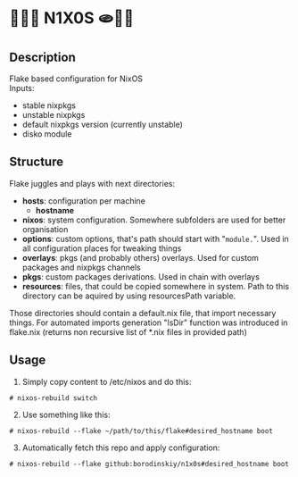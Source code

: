 # 🍞🥐🥖 N1X0S 🫓🥪🥙

## Description

Flake based configuration for NixOS \
Inputs:
- stable nixpkgs
- unstable nixpkgs
- default nixpkgs version (currently unstable)
- disko module

## Structure

Flake juggles and plays with next directories:
- **hosts**: configuration per machine
	- **hostname**
- **nixos**: system configuration. Somewhere subfolders are used for better organisation
- **options**: custom options, that's path should start with "`module.`". Used in all configuration places for tweaking things
- **overlays**: pkgs (and probably others) overlays. Used for custom packages and nixpkgs channels
- **pkgs**: custom packages derivations. Used in chain with overlays
- **resources**: files, that could be copied somewhere in system. Path to this directory can be aquired by using resourcesPath variable.

Those directories should contain a default.nix file, that import necessary things. For automated imports generation "lsDir" function was introduced in flake.nix (returns non recursive list of *.nix files in provided path)

## Usage

1. Simply copy content to /etc/nixos and do this:
```
# nixos-rebuild switch
```
2. Use something like this:
```
# nixos-rebuild --flake ~/path/to/this/flake#desired_hostname boot
```
3. Automatically fetch this repo and apply configuration:
```
# nixos-rebuild --flake github:borodinskiy/n1x0s#desired_hostname boot
```

